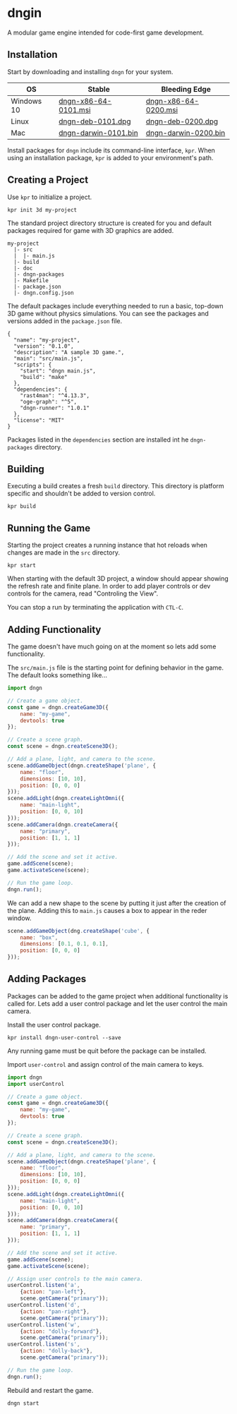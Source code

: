# dngin
A modular game engine intended for code-first game development.

## Installation

Start by downloading and installing `dngn` for your system.

| OS         | Stable                   | Bleeding Edge            |
|------------|--------------------------|--------------------------|
| Windows 10 | [dngn-x86-64-0101.msi]() | [dngn-x86-64-0200.msi]() |
| Linux      | [dngn-deb-0101.dpg]()    | [dngn-deb-0200.dpg]()    |
| Mac        | [dngn-darwin-0101.bin]() | [dngn-darwin-0200.bin]() |

Install packages for `dngn` include its command-line interface, `kpr`. When using an installation package, `kpr` is added to your environment's path.

## Creating a Project

Use `kpr` to initialize a project.

```
kpr init 3d my-project
```

The standard project directory structure is created for you and default packages required for game with 3D graphics are added.

```
my-project
  |- src
  |  |- main.js
  |- build
  |- doc
  |- dngn-packages
  |- Makefile
  |- package.json
  |- dngn.config.json
```

The default packages include everything needed to run a basic, top-down 3D game without physics simulations. You can see the packages and versions added in the `package.json` file.

```
{
  "name": "my-project",
  "version": "0.1.0",
  "description": "A sample 3D game.",
  "main": "src/main.js",
  "scripts": {
    "start": "dngn main.js",
    "build": "make"
  },
  "dependencies": {
    "rast4man": "^4.13.3",
    "oge-graph": "^5",
    "dngn-runner": "1.0.1"
  },
  "license": "MIT"
}
```

Packages listed in the `dependencies` section are installed int he `dngn-packages` directory.

## Building

Executing a build creates a fresh `build` directory. This directory is platform specific and shouldn't be added to version control.

```
kpr build
```

## Running the Game

Starting the project creates a running instance that hot reloads when changes are made in the `src` directory.

```
kpr start
```

When starting with the default 3D project, a window should appear showing the refresh rate and finite plane. In order to add player controls or dev controls for the camera, read "Controling the View".

You can stop a run by terminating the application with `CTL-C`.

## Adding Functionality

The game doesn't have much going on at the moment so lets add some functionality.

The `src/main.js` file is the starting point for defining behavior in the game. The default looks something like...

```javascript
import dngn

// Create a game object.
const game = dngn.createGame3D({
    name: "my-game",
    devtools: true
});

// Create a scene graph.
const scene = dngn.createScene3D();

// Add a plane, light, and camera to the scene.
scene.addGameObject(dngn.createShape('plane', {
    name: "floor",
    dimensions: [10, 10],
    position: [0, 0, 0]
}));
scene.addLight(dngn.createLightOmni({
    name: "main-light",
    position: [0, 0, 10]
}));
scene.addCamera(dngn.createCamera({
    name: "primary",
    position: [1, 1, 1]
}));

// Add the scene and set it active.
game.addScene(scene);
game.activateScene(scene);

// Run the game loop.
dngn.run();
```

We can add a new shape to the scene by putting it just after the creation of the plane. Adding this to `main.js` causes a box to appear in the reder window.

```javascript
scene.addGameObject(dng.createShape('cube', {
    name: "box",
    dimensions: [0.1, 0.1, 0.1],
    position: [0, 0, 0]
}));
```

## Adding Packages

Packages can be added to the game project when additional functionality is called for. Lets add a user control package and let the user control the main camera.

Install the user control package.

```
kpr install dngn-user-control --save
```

Any running game must be quit before the package can be installed.

Import `user-control` and assign control of the main camera to keys.

```javascript
import dngn
import userControl

// Create a game object.
const game = dngn.createGame3D({
    name: "my-game",
    devtools: true
});

// Create a scene graph.
const scene = dngn.createScene3D();

// Add a plane, light, and camera to the scene.
scene.addGameObject(dngn.createShape('plane', {
    name: "floor",
    dimensions: [10, 10],
    position: [0, 0, 0]
}));
scene.addLight(dngn.createLightOmni({
    name: "main-light",
    position: [0, 0, 10]
}));
scene.addCamera(dngn.createCamera({
    name: "primary",
    position: [1, 1, 1]
}));

// Add the scene and set it active.
game.addScene(scene);
game.activateScene(scene);

// Assign user controls to the main camera.
userControl.listen('a', 
    {action: "pan-left"}, 
    scene.getCamera("primary"));
userControl.listen('d', 
    {action: "pan-right"}, 
    scene.getCamera("primary"));
userControl.listen('w', 
    {action: "dolly-forward"}, 
    scene.getCamera("primary"));
userControl.listen('s', 
    {action: "dolly-back"}, 
    scene.getCamera("primary"));

// Run the game loop.
dngn.run();
```

Rebuild and restart the game.

```
dngn start
```
